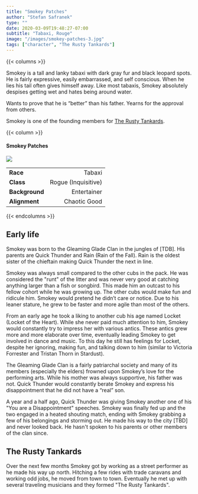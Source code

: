```yaml
---
title: "Smokey Patches"
author: "Stefan Safranek"
type: ""
date: 2020-03-09T19:48:27-07:00
subtitle: "Tabaxi, Rouge"
image: "/images/smokey-patches-3.jpg"
tags: ["character", "The Rusty Tankards"]
---
```


{{< columns >}}

Smokey is a tall and lanky tabaxi with dark gray fur and black leopard spots.
He is fairly expressive, easily embarrassed, and self conscious.
When he lies his tail often gives himself away.
Like most tabaxis, Smokey absolutely despises getting wet and hates being around water.

Wants to prove that he is “better” than his father.
Yearns for the approval from others.

Smokey is one of the founding members for [The Rusty Tankards](/worlds/the-rusty-tankards/the-rusty-tankards/).

{{< column >}}

<div class="description-table">

#### Smokey Patches

<img src="/images/smokey-patches-3.jpg" class="portrait">

|                   |                     |
| ----------------- | -------------------:|
| <b>Race</b>       | Tabaxi	          |
| <b>Class</b>      | Rogue (Inquisitive) |
| <b>Background</b> | Entertainer         |
| <b>Alignment</b>  | Chaotic Good        |

</div>

{{< endcolumns >}}


## Early life
Smokey was born to the Gleaming Glade Clan in the jungles of [TDB]. His parents are Quick Thunder and Rain (Rain of the Fall). Rain is the oldest sister of the chieftain making Quick Thunder the next in line.

Smokey was always small compared to the other cubs in the pack. He was considered the "runt" of the litter and was never very good at catching anything larger than a fish or songbird. This made him an outcast to his fellow cohort while he was growing up. The other cubs would make fun and ridicule him. Smokey would pretend he didn’t care or notice. Due to his leaner stature, he grew to be faster and more agile than most of the others.

From an early age he took a liking to another cub his age named Locket (Locket of the Heart). While she never paid much attention to him, Smokey would constantly try to impress her with various antics. These antics grew more and more elaborate over time, eventually leading Smokey to get involved in dance and music. To this day he still has feelings for Locket, despite her ignoring, making fun, and talking down to him (similar to Victoria Forrester and Tristan Thorn in Stardust).

The Gleaming Glade Clan is a fairly patriarchal society and many of its members (especially the elders) frowned upon Smokey’s love for the performing arts. While his mother was always supportive, his father was not. Quick Thunder would constantly berate Smokey and express his disappointment that he did not have a “real” son.

A year and a half ago, Quick Thunder was giving Smokey another one of his "You are a Disappointment" speeches. Smokey was finally fed up and the two engaged in a heated shouting match, ending with Smokey grabbing a few of his belongings and storming out. He made his way to the city [TBD] and never looked back. He hasn't spoken to his parents or other members of the clan since.

## The Rusty Tankards
Over the next few months Smokey got by working as a street performer as he made his way up north. Hitching a few rides with trade caravans and working odd jobs, he moved from town to town. Eventually he met up with several traveling musicians and they formed "The Rusty Tankards".
